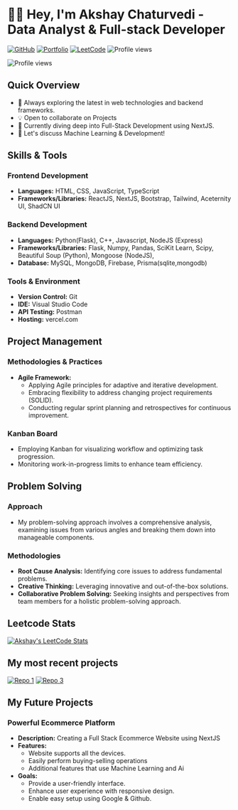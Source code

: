 # 👨‍💻 Hey, I'm Akshay Chaturvedi - Data Analyst & Full-stack Developer

[![GitHub](https://img.shields.io/badge/GitHub-Follow-black?style=flat-square&logo=github)](https://github.com/Strikezor/)
[![Portfolio](https://img.shields.io/badge/Portfolio-Visit-brightgreen?style=flat-square)](https://portfolio-three-psi-13.vercel.app)
[![LeetCode](https://img.shields.io/badge/LeetCode-Profile-orange?style=flat-square&logo=leetcode)](https://leetcode.com/akshay064/)
![Profile views](https://komarev.com/ghpvc/?username=Strikezor&color=lightgrey)

![Profile views](http://github-profile-summary-cards.vercel.app/api/cards/profile-details?username=Strikezor&theme=dark)

## Quick Overview

- 🌱 Always exploring the latest in web technologies and backend frameworks.
- 💡 Open to collaborate on Projects
- 🤔 Currently diving deep into Full-Stack Development using NextJS.
- 💬 Let's discuss Machine Learning & Development!

## Skills & Tools

### Frontend Development

- **Languages:** HTML, CSS, JavaScript, TypeScript
- **Frameworks/Libraries:** ReactJS, NextJS, Bootstrap, Tailwind, Aceternity UI, ShadCN UI

### Backend Development

- **Languages:** Python(Flask), C++, Javascript, NodeJS (Express)
- **Frameworks/Libraries:** Flask, Numpy, Pandas, SciKit Learn, Scipy, Beautiful Soup (Python), Mongoose (NodeJS),
- **Database:** MySQL, MongoDB, Firebase, Prisma(sqlite,mongodb)

### Tools & Environment

- **Version Control:** Git
- **IDE:** Visual Studio Code
- **API Testing:** Postman
- **Hosting:** vercel.com

## Project Management

### Methodologies & Practices

- **Agile Framework:**
  - Applying Agile principles for adaptive and iterative development.
  - Embracing flexibility to address changing project requirements (SOLID).
  - Conducting regular sprint planning and retrospectives for continuous improvement.

### Kanban Board

- Employing Kanban for visualizing workflow and optimizing task progression.
- Monitoring work-in-progress limits to enhance team efficiency.

## Problem Solving

### Approach

- My problem-solving approach involves a comprehensive analysis, examining issues from various angles and breaking them down into manageable components.

### Methodologies

- **Root Cause Analysis:** Identifying core issues to address fundamental problems.
- **Creative Thinking:** Leveraging innovative and out-of-the-box solutions.
- **Collaborative Problem Solving:** Seeking insights and perspectives from team members for a holistic problem-solving approach.

## Leetcode Stats

[![Akshay's LeetCode Stats](https://leetcode-stats.vercel.app/api?username=akshay064&theme=Dark)](https://leetcode.com/akshay064/)

## My most recent projects

<a href="https://github.com/Strikezor/TicketsMgt">![Repo 1](https://github-readme-stats.vercel.app/api/pin/?username=Strikezor&repo=TicketsMgt&theme=dark)</a>
<a href="https://github.com/Strikezor/Blog-Page">![Repo 3](https://github-readme-stats.vercel.app/api/pin/?username=Strikezor&repo=Blog-Page&theme=dark)</a>

## My Future Projects

### Powerful Ecommerce Platform

- **Description:** Creating a Full Stack Ecommerce Website using NextJS
- **Features:**
  - Website supports all the devices.
  - Easily perform buying-selling operations
  - Additional features that use Machine Learning and Ai
- **Goals:**
  - Provide a user-friendly interface.
  - Enhance user experience with responsive design.
  - Enable easy setup using Google & Github.
